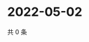 # 2022-05-02

共 0 条

<!-- BEGIN WEIBO -->
<!-- 最后更新时间 Mon May 02 2022 16:07:29 GMT+0800 (China Standard Time) -->

<!-- END WEIBO -->

